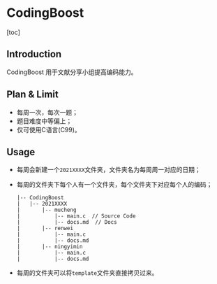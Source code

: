 # CodingBoost



[toc]



## Introduction

CodingBoost 用于文献分享小组提高编码能力。



## Plan & Limit

* 每周一次，每次一题；
* 题目难度中等偏上；
* 仅可使用C语言(C99)。



## Usage

* 每周会新建一个`2021XXXX`文件夹，文件夹名为每周周一对应的日期；

* 每周的文件夹下每个人有一个文件夹，每个文件夹下对应每个人的编码；

  ```shell
  |-- CodingBoost
  |   |-- 2021XXXX
  |       |-- mucheng
  |           |-- main.c  // Source Code
  |           |-- docs.md  // Docs
  |       |-- renwei
  |           |-- main.c
  |           |-- docs.md
  |       |-- ningyimin
  |           |-- main.c
  |           |-- docs.md
  ```

* 每周的文件夹可以将`template`文件夹直接拷贝过来。

